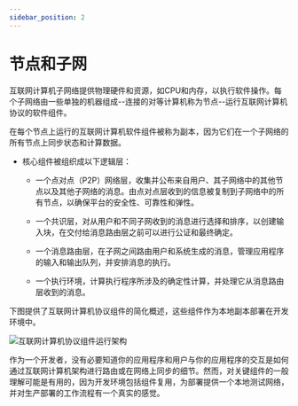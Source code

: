 ```yaml
---
sidebar_position: 2
---
```


# 节点和子网

互联网计算机子网络提供物理硬件和资源，如CPU和内存，以执行软件操作。每个子网络由一些单独的机器组成--连接的对等计算机称为节点--运行互联网计算机协议的软件组件。

在每个节点上运行的互联网计算机软件组件被称为副本，因为它们在一个子网络的所有节点上同步状态和计算数据。

+ 核心组件被组织成以下逻辑层：

  + 一个点对点（P2P）网络层，收集并公布来自用户、其子网络中的其他节点以及其他子网络的消息。由点对点层收到的信息被复制到子网络中的所有节点，以确保平台的安全性、可靠性和弹性。

  + 一个共识层，对从用户和不同子网收到的消息进行选择和排序，以创建输入块，在交付给消息路由层之前可以进行公证和最终确定。

  + 一个消息路由层，在子网之间路由用户和系统生成的消息，管理应用程序的输入和输出队列，并安排消息的执行。

  + 一个执行环境，计算执行程序所涉及的确定性计算，并处理它从消息路由层收到的消息。


下图提供了互联网计算机协议组件的简化概述，这些组件作为本地副本部署在开发环境中。

![互联网计算机协议组件运行架构](https://sdk.dfinity.org/docs/developers-guide/_images/SDK-protocol-local-overview.svg)


作为一个开发者，没有必要知道你的应用程序和用户与你的应用程序的交互是如何通过互联网计算机架构进行路由或在网络上同步的细节。然而，对关键组件的一般理解可能是有用的，因为开发环境包括组件复用，为部署提供一个本地测试网络，并对生产部署的工作流程有一个真实的感觉。